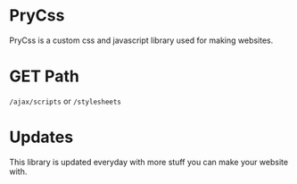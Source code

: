 # PryCss
PryCss is a custom css and javascript library used for making websites.

# GET Path
`/ajax/scripts` or `/stylesheets`

# Updates
This library is updated everyday with more stuff you can make your website with.
